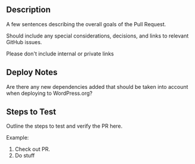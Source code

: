 ## Description

A few sentences describing the overall goals of the Pull Request.

Should include any special considerations, decisions, and links to relevant GitHub issues.

Please don't include internal or private links

## Deploy Notes

Are there any new dependencies added that should be taken into account when deploying to WordPress.org?

## Steps to Test

Outline the steps to test and verify the PR here.

Example:

1. Check out PR.
1. Do stuff
